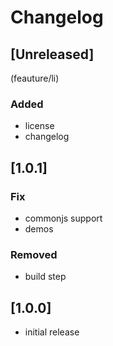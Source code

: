 # Changelog

## [Unreleased]

(feauture/li)
### Added
- license
- changelog

## [1.0.1]
### Fix
- commonjs support
- demos

### Removed
- build step

## [1.0.0]
- initial release

[0.1.1]: https://github.com/noeldelgado/psd-guides/compare/v1.0.0...v1.0.1
[0.1.0]: https://github.com/noeldelgado/psd-guides/releases/tag/v1.0.0
